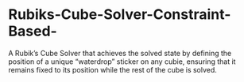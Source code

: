 # Rubiks-Cube-Solver-Constraint-Based-
A Rubik’s Cube Solver that achieves the solved state by defining the position of a unique “waterdrop” sticker on any cubie, ensuring that it remains fixed to its position while the rest of the cube is solved.
